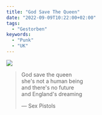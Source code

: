 ```yaml
---
title: "God Save The Queen"
date: "2022-09-09T10:22:00+02:00"
tags:
  - "Gestorben"
keywords:
  - "Punk"
  - "UK"
---
```


![](/images/godsavethequeen.jpeg)

> God save the queen  
> she's not a human being  
> and there's no future  
> and England's dreaming  
>  
> — Sex Pistols
